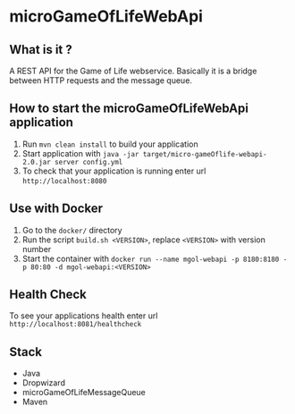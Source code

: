 # microGameOfLifeWebApi

## What is it ?
A REST API for the Game of Life webservice.
Basically it is a bridge between HTTP requests and the message queue.

## How to start the microGameOfLifeWebApi application
1. Run `mvn clean install` to build your application
2. Start application with `java -jar target/micro-gameOflife-webapi-2.0.jar server config.yml`
3. To check that your application is running enter url `http://localhost:8080`

## Use with Docker
1. Go to the `docker/` directory
2. Run the script `build.sh <VERSION>`, replace `<VERSION>` with version number
3. Start the container with `docker run --name mgol-webapi -p 8180:8180 -p 80:80 -d mgol-webapi:<VERSION>`

## Health Check
To see your applications health enter url `http://localhost:8081/healthcheck`

## Stack
- Java
- Dropwizard
- microGameOfLifeMessageQueue
- Maven
